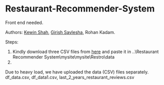 # Restaurant-Recommender-System
 Front end needed.
 
 Authors: [Kewin Shah](https://github.com/kewinshah25), [Girish Savlesha](https://github.com/girishsavlesha), Rohan Kadam.
 
Steps: 
1. Kindly download three CSV files from [here](https://drive.google.com/drive/folders/1hFhBNOVsVEZSMGqJezhaqWCb0rtAogtX?usp=sharing)
and paste it in ..\Restaurant Recommender System\mysite\mysite\Restro\data
2. 


Due to heavy load, we have uploaded the data (CSV) files separately. 
df_data.csv, df_data1.csv, last_2_years_restaurant_reviews.csv


